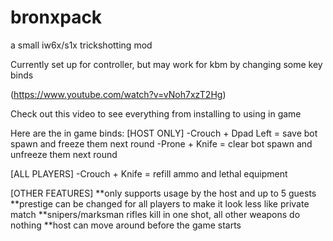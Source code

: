# bronxpack
a small iw6x/s1x trickshotting mod

Currently set up for controller, but may work for kbm by changing some key binds

(https://www.youtube.com/watch?v=vNoh7xzT2Hg)

Check out this video to see everything from installing to using in game

Here are the in game binds:
[HOST ONLY]
-Crouch + Dpad Left = save bot spawn and freeze them next round
-Prone + Knife = clear bot spawn and unfreeze them next round

[ALL PLAYERS]
-Crouch + Knife = refill ammo and lethal equipment

[OTHER FEATURES]
**only supports usage by the host and up to 5 guests
**prestige can be changed for all players to make it look less like private match
**snipers/marksman rifles kill in one shot, all other weapons do nothing
**host can move around before the game starts

